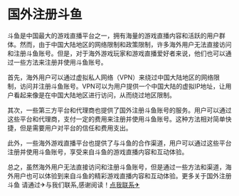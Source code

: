 # 国外注册斗鱼

斗鱼是中国最大的游戏直播平台之一，拥有海量的游戏直播内容和活跃的用户群体。然而，由于中国大陆地区的网络限制和政策限制，许多海外用户无法直接访问和注册斗鱼账号。但是，对于海外游戏玩家和游戏直播爱好者来说，他们也可以通过一些方法来注册并使用斗鱼账号。

首先，海外用户可以通过虚拟私人网络（VPN）来绕过中国大陆地区的网络限制，访问并注册斗鱼账号。VPN可以为用户提供一个中国大陆的虚拟IP地址，让用户看起来像是在中国大陆地区进行访问，从而绕过地区限制。

其次，一些第三方平台和代理商也提供了国外注册斗鱼账号的服务。用户可以通过这些平台和代理商，支付一定的费用来注册并使用斗鱼账号。这种方法相对简单快捷，但是需要用户对平台的信任和费用支出。

此外，一些海外游戏直播平台也提供了与斗鱼的合作渠道，用户可以通过这些平台注册并使用斗鱼账号，享受来自斗鱼的游戏直播内容和互动体验。

总之，虽然海外用户无法直接访问和注册斗鱼账号，但是通过一些方法和渠道，海外用户也可以体验到来自斗鱼的精彩游戏直播内容和互动体验。更多关于国外注册斗鱼 请通过✈与我们联系,感谢阅读！[点我联系✈](https://m.k02.cc)